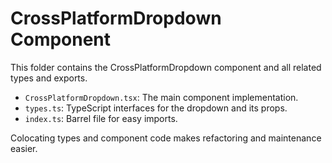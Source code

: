 # CrossPlatformDropdown Component

This folder contains the CrossPlatformDropdown component and all related types and exports. 

- `CrossPlatformDropdown.tsx`: The main component implementation.
- `types.ts`: TypeScript interfaces for the dropdown and its props.
- `index.ts`: Barrel file for easy imports.

Colocating types and component code makes refactoring and maintenance easier.
